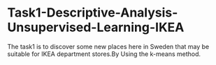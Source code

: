 # Task1-Descriptive-Analysis-Unsupervised-Learning-IKEA
The task1 is to discover some new places here in Sweden that may be suitable for IKEA department stores.By Using the k-means method.
